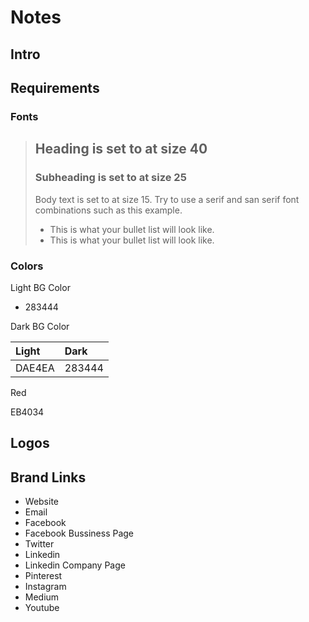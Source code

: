 # Notes

## Intro

## Requirements

### Fonts

> ## Heading is set to at size 40
>
> ### Subheading is set to at size 25
>
> Body text is set to at size 15. Try to use a serif and san serif font combinations such as this example.
>
> * This is what your bullet list will look like.
> * This is what your bullet list will look like.

### Colors

Light BG Color

* 283444

Dark BG Color

| Light | Dark |
| :--- | :--- |
| DAE4EA | 283444 |

Red

EB4034

## Logos

## Brand Links

* Website
* Email
* Facebook
* Facebook Bussiness Page
* Twitter
* Linkedin
* Linkedin Company Page
* Pinterest
* Instagram
* Medium
* Youtube

